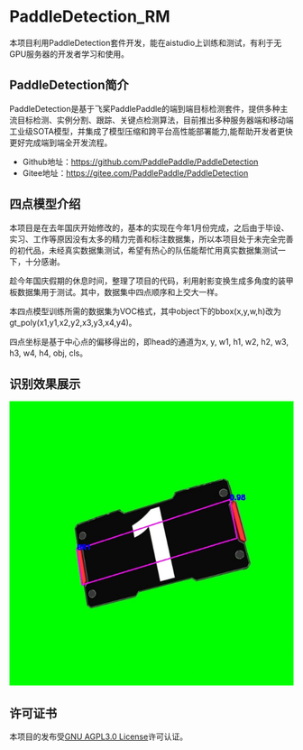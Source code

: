 # PaddleDetection_RM

本项目利用PaddleDetection套件开发，能在aistudio上训练和测试，有利于无GPU服务器的开发者学习和使用。

## PaddleDetection简介

PaddleDetection是基于飞桨PaddlePaddle的端到端目标检测套件，提供多种主流目标检测、实例分割、跟踪、关键点检测算法，目前推出多种服务器端和移动端工业级SOTA模型，并集成了模型压缩和跨平台高性能部署能力,能帮助开发者更快更好完成端到端全开发流程。

- Github地址：https://github.com/PaddlePaddle/PaddleDetection
- Gitee地址：https://gitee.com/PaddlePaddle/PaddleDetection



## 四点模型介绍

本项目是在去年国庆开始修改的，基本的实现在今年1月份完成，之后由于毕设、实习、工作等原因没有太多的精力完善和标注数据集，所以本项目处于未完全完善的初代品，未经真实数据集测试，希望有热心的队伍能帮忙用真实数据集测试一下，十分感谢。

趁今年国庆假期的休息时间，整理了项目的代码，利用射影变换生成多角度的装甲板数据集用于测试。其中，数据集中四点顺序和上交大一样。

本四点模型训练所需的数据集为VOC格式，其中object下的bbox(x,y,w,h)改为gt_poly(x1,y1,x2,y2,x3,y3,x4,y4)。

四点坐标是基于中心点的偏移得出的，即head的通道为x, y, w1, h1, w2, h2, w3, h3, w4, h4, obj, cls。



## 识别效果展示

![out](out.jpg)



## 许可证书

本项目的发布受[GNU AGPL3.0 License](https://www.gnu.org/licenses/agpl-3.0.en.html)许可认证。
